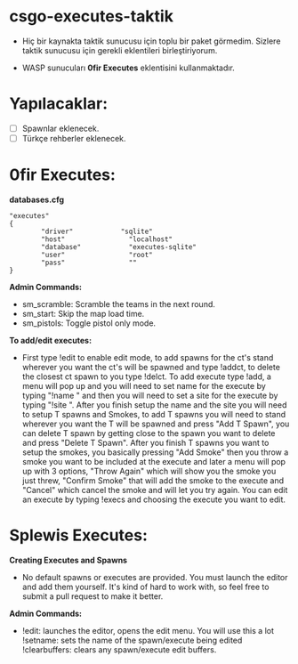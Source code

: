# csgo-executes-taktik

- Hiç bir kaynakta taktik sunucusu için toplu bir paket görmedim. Sizlere taktik sunucusu için gerekli eklentileri birleştiriyorum.

- WASP sunucuları **0fir Executes** eklentisini kullanmaktadır.

# Yapılacaklar:

- [ ] Spawnlar eklenecek.
- [ ] Türkçe rehberler eklenecek.

# 0fir Executes:

**databases.cfg**

```
"executes"
{
        "driver"            "sqlite"
        "host"                "localhost"
        "database"            "executes-sqlite"
        "user"                "root"
        "pass"                ""
}
```

**Admin Commands:**

- sm_scramble: Scramble the teams in the next round.
- sm_start: Skip the map load time.
- sm_pistols: Toggle pistol only mode.

**To add/edit executes:**

- First type !edit to enable edit mode, to add spawns for the ct's stand wherever you want the ct's will be spawned and type !addct, to delete the closest ct spawn to you type !delct. To add execute type !add, a menu will pop up and you will need to set name for the execute by typing "!name <the execute name>" and then you will need to set a site for the execute by typing "!site <a or b>". After you finish setup the name and the site you will need to setup T spawns and Smokes, to add T spawns you will need to stand wherever you want the T will be spawned and press "Add T Spawn", you can delete T spawn by getting close to the spawn you want to delete and press "Delete T Spawn". After you finish T spawns you want to setup the smokes, you basically pressing "Add Smoke" then you throw a smoke you want to be included at the execute and later a menu will pop up with 3 options, "Throw Again" which will show you the smoke you just threw, "Confirm Smoke" that will add the smoke to the execute and "Cancel" which cancel the smoke and will let you try again. You can edit an execute by typing !execs and choosing the execute you want to edit.

# Splewis Executes:

**Creating Executes and Spawns**

- No default spawns or executes are provided. You must launch the editor and add them yourself. It's kind of hard to work with, so feel free to submit a pull request to make it better.

**Admin Commands:**

- !edit: launches the editor, opens the edit menu. You will use this a lot !setname: sets the name of the spawn/execute being edited !clearbuffers: clears any spawn/execute edit buffers.
